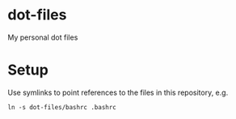 # dot-files
My personal dot files

# Setup

Use symlinks to point references to the files in this repository, e.g.

```
ln -s dot-files/bashrc .bashrc
```
